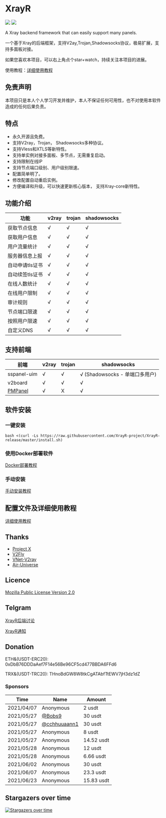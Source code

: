 # XrayR
[![](https://img.shields.io/badge/TgChat-@XrayR讨论-blue.svg)](https://t.me/XrayR_project)
[![](https://img.shields.io/badge/Channel-@XrayR通知-blue.svg)](https://t.me/XrayR_channel)

A Xray backend framework that can easily support many panels.

一个基于Xray的后端框架，支持V2ay,Trojan,Shadowsocks协议，极易扩展，支持多面板对接。

如果您喜欢本项目，可以右上角点个star+watch，持续关注本项目的进展。

使用教程：[详细使用教程](https://crackair.gitbook.io/xrayr-project/)
## 免责声明

本项目只是本人个人学习开发并维护，本人不保证任何可用性，也不对使用本软件造成的任何后果负责。

## 特点
* 永久开源且免费。
* 支持V2ray，Trojan， Shadowsocks多种协议。
* 支持Vless和XTLS等新特性。
* 支持单实例对接多面板、多节点，无需重复启动。
* 支持限制在线IP
* 支持节点端口级别、用户级别限速。
* 配置简单明了。
* 修改配置自动重启实例。
* 方便编译和升级，可以快速更新核心版本， 支持Xray-core新特性。

## 功能介绍

| 功能            | v2ray | trojan | shadowsocks |
| --------------- | ----- | ------ | ----------- |
| 获取节点信息    | √     | √      | √           |
| 获取用户信息    | √     | √      | √           |
| 用户流量统计    | √     | √      | √           |
| 服务器信息上报  | √     | √      | √           |
| 自动申请tls证书 | √     | √      | √           |
| 自动续签tls证书 | √     | √      | √           |
| 在线人数统计    | √     | √      | √           |
| 在线用户限制    | √     | √      | √           |
| 审计规则        | √     | √      | √           |
| 节点端口限速    | √     | √      | √           |
| 按照用户限速    | √     | √      | √           |
| 自定义DNS       | √     | √      | √           |
## 支持前端

| 前端                                                 | v2ray | trojan | shadowsocks                    |
| ---------------------------------------------------- | ----- | ------ | ------------------------------ |
| sspanel-uim                                          | √     | √      | √ (Shadowsocks - 单端口多用户) |
| v2board                                              | √     | √      | √                              |
| [PMPanel](https://github.com/ByteInternetHK/PMPanel) | √     | X      | √                              |

## 软件安装
### 一键安装
```
bash <(curl -Ls https://raw.githubusercontent.com/XrayR-project/XrayR-release/master/install.sh)
```
### 使用Docker部署软件
[Docker部署教程](https://crackair.gitbook.io/xrayr-project/xrayr-xia-zai-he-an-zhuang/install/docker)

### 手动安装
[手动安装教程](https://crackair.gitbook.io/xrayr-project/xrayr-xia-zai-he-an-zhuang/install/manual)

## 配置文件及详细使用教程

[详细使用教程](https://crackair.gitbook.io/xrayr-project/)

## Thanks

* [Project X](https://github.com/XTLS/)
* [V2Fly](https://github.com/v2fly)
* [VNet-V2ray](https://github.com/ProxyPanel/VNet-V2ray)
* [Air-Universe](https://github.com/crossfw/Air-Universe)

## Licence

[Mozilla Public License Version 2.0](https://github.com/XrayR-project/XrayR/blob/main/LICENSE)

## Telgram

[XrayR后端讨论](https://t.me/XrayR_project)

[XrayR通知](https://t.me/XrayR_channel)

## Donation
ETH&(USDT-ERC20): 0xDbB76DDDaAef7F14e56Be96CF5cd477BBDA6FFd6

TRX&(USDT-TRC20): THnoBdGW8W8tkCgATAbfTtEWV7jH3dz1dZ

### Sponsors
| Time       | Name                                           | Amount     |
| ---------- | ---------------------------------------------- | ---------- |
| 2021/04/07 | Anonymous                                      | 2 usdt     |
| 2021/05/27 | [@Bobs9](https://t.me/Bobs9)                   | 30 usdt    |
| 2021/05/27 | [@cchhuuaann1](https://github.com/cchhuuaann1) | 30 usdt    |
| 2021/05/27 | Anonymous                                      | 8 usdt     |
| 2021/05/27 | Anonymous                                      | 14.52 usdt |
| 2021/05/28 | Anonymous                                      | 12 usdt    |
| 2021/05/28 | Anonymous                                      | 6.66 usdt  |
| 2021/06/02 | Anonymous                                      | 30 usdt    |
| 2021/06/07 | Anonymous                                      | 23.3 usdt  |
| 2021/06/23 | Anonymous                                      | 15.83 usdt |
## Stargazers over time

[![Stargazers over time](https://starchart.cc/XrayR-project/XrayR.svg)](https://starchart.cc/XrayR-project/XrayR)

